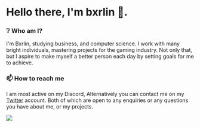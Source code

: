 # Hello there, I'm bxrlin 👋.

### ❔ Who am I?
I'm Bxrlin, studying business, and computer science. I work with many bright individuals, mastering projects for the gaming industry. Not only that, but I aspire to make myself a better person each day by setting goals for me to achieve.

### 📫 How to reach me
I am most active on my Discord, Alternatively you can contact me on my [Twitter](https://twitter.com/Heysaksham) account. Both of which are open to any enquiries or any questions you have about me, or my projects.


<img src="https://badges.pufler.dev/visits/bxrlin/bxrlin?style=for-the-badge">
